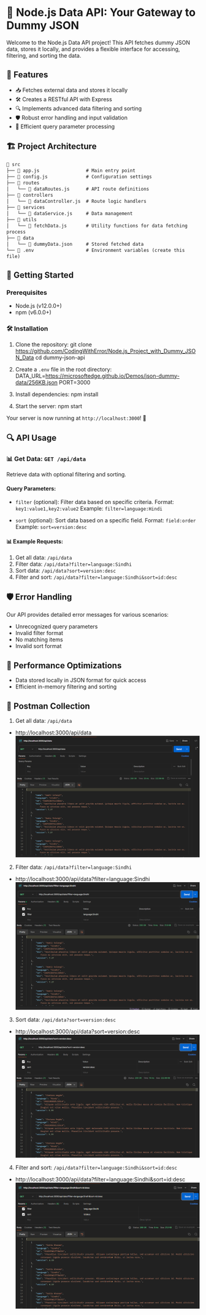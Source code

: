 # 🚀 Node.js Data API: Your Gateway to Dummy JSON

Welcome to the Node.js Data API project! This API fetches dummy JSON data, stores it locally, and provides a flexible interface for accessing, filtering, and sorting the data.

## 🌟 Features

- 📥 Fetches external data and stores it locally
- 🛠️ Creates a RESTful API with Express
- 🔍 Implements advanced data filtering and sorting
- 🛡️ Robust error handling and input validation
- 🚦 Efficient query parameter processing

## 🏗️ Project Architecture
```
📁 src
├── 📄 app.js                 # Main entry point
├── 📄 config.js              # Configuration settings
├── 📁 routes
│   └── 📄 dataRoutes.js      # API route definitions
├── 📁 controllers
│   └── 📄 dataController.js  # Route logic handlers
├── 📁 services
│   └── 📄 dataService.js     # Data management
├── 📁 utils
│   └── 📄 fetchData.js       # Utility functions for data fetching process
├── 📁 data
│   └── 📄 dummyData.json     # Stored fetched data
└── 📄 .env                   # Environment variables (create this file)
```
## 🚀 Getting Started

### Prerequisites

- Node.js (v12.0.0+)
- npm (v6.0.0+)

### 🛠️ Installation

1. Clone the repository:
git clone https://github.com/CodingWithError/Node.js_Project_with_Dummy_JSON_Data
cd dummy-json-api

2. Create a `.env` file in the root directory:
DATA_URL=https://microsoftedge.github.io/Demos/json-dummy-data/256KB.json
PORT=3000

3. Install dependencies:
npm install

4. Start the server:
npm start

Your server is now running at `http://localhost:3000`! 🎉

## 🔍 API Usage

### 📊 Get Data: `GET /api/data`

Retrieve data with optional filtering and sorting.

#### Query Parameters:

- `filter` (optional): Filter data based on specific criteria. 
Format: `key1:value1,key2:value2`
Example: `filter=language:Hindi`

- `sort` (optional): Sort data based on a specific field. 
Format: `field:order`
Example: `sort=version:desc`

#### 📊 Example Requests:

1. Get all data: `/api/data`
2. Filter data: `/api/data?filter=language:Sindhi`
3. Sort data: `/api/data?sort=version:desc`
4. Filter and sort: `/api/data?filter=language:Sindhi&sort=id:desc`

## 🛡️ Error Handling

Our API provides detailed error messages for various scenarios:

- Unrecognized query parameters
- Invalid filter format
- No matching items
- Invalid sort format

## 🚀 Performance Optimizations

- Data stored locally in JSON format for quick access
- Efficient in-memory filtering and sorting

## 📸 Postman Collection

1. Get all data: `/api/data`
- http://localhost:3000/api/data
![alt text](<Screenshot 2024-07-31 012002.png>)

2. Filter data: `/api/data?filter=language:Sindhi`
- http://localhost:3000/api/data?filter=language:Sindhi
![alt text](<Screenshot 2024-07-31 012134.png>)

3. Sort data: `/api/data?sort=version:desc`
- http://localhost:3000/api/data?sort=version:desc
![alt text](<Screenshot 2024-07-31 012224.png>)

4. Filter and sort: `/api/data?filter=language:Sindhi&sort=id:desc`
- http://localhost:3000/api/data?filter=language:Sindhi&sort=id:desc
![alt text](<Screenshot 2024-07-31 012254.png>)